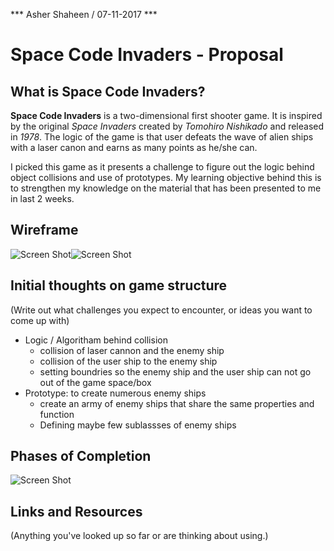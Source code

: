 *** Asher Shaheen / 07-11-2017 ***

 # Space Code Invaders - Proposal


## What is Space Code Invaders?
**Space Code Invaders** is a two-dimensional first shooter game. It is inspired by the original *Space Invaders* created by *Tomohiro Nishikado* and released in *1978*. The logic of the game is that user defeats the wave of alien ships with a laser canon and earns as many points as he/she can. 

I picked this game as it presents a challenge to figure out the logic behind object collisions and use of prototypes. My learning objective behind this is to strengthen my knowledge on the material that has been presented to me in last 2 weeks. 


## Wireframe

![Screen Shot](https://github.com/Asher978/Project-1-GA-/blob/master/screenshots/wFrame1.JPG)![Screen Shot](https://github.com/Asher978/Project-1-GA-/blob/master/screenshots/wFrame2.JPG)

## Initial thoughts on game structure

(Write out what challenges you expect to encounter, or ideas you want to come up with)
* Logic / Algoritham behind collision 
  *  collision of laser cannon and the enemy ship
  *  collision of the user ship to the enemy ship
  *  setting boundries so the enemy ship and the user ship can not go out of the game space/box
* Prototype: to create numerous enemy ships
  *  create an army of enemy ships that share the same properties and function
  *  Defining maybe few sublassses of enemy ships
## Phases of Completion

![Screen Shot](https://github.com/Asher978/Project-1-GA-/blob/master/screenshots/ProjectPhase.png)



## Links and Resources

(Anything you've looked up so far or are thinking about using.)
